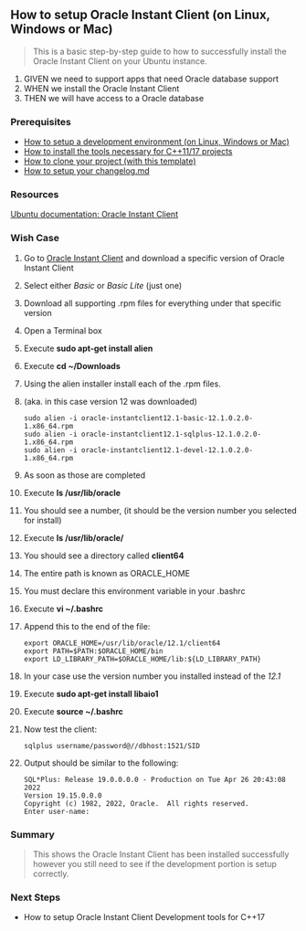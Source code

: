 
## How to setup Oracle Instant Client (on Linux, Windows or Mac)
> This is a basic step-by-step guide to how to successfully install the Oracle Instant Client on your Ubuntu instance.

 1. GIVEN we need to support apps that need Oracle database support
 2. WHEN we install the Oracle Instant Client
 3. THEN we will have access to a Oracle database

### Prerequisites

- [How to setup a development environment (on Linux, Windows or Mac)](https://github.com/perriera/extras_oci/blob/dev/docs/ENVIRONMENT.md)
- [How to install the tools necessary for C++11/17 projects](https://github.com/perriera/extras_oci/blob/dev/docs/INSTALL.md)
- [How to clone your project (with this template)](https://github.com/perriera/extras_oci/blob/dev/docs/CLONE.md)
- [How to setup your changelog.md](https://github.com/perriera/extras_oci/blob/dev/docs/CHANGELOG.md)

### Resources
[Ubuntu documentation: Oracle Instant Client](https://help.ubuntu.com/community/Oracle%20Instant%20Client)

### Wish Case

 1. Go to [Oracle Instant Client](https://help.ubuntu.com/community/Oracle%20Instant%20Client) and download a specific version of Oracle Instant Client
 2. Select either *Basic* or *Basic Lite* (just one)
 3. Download all supporting .rpm files for everything under that specific version
 4. Open a Terminal box 
 5. Execute **sudo apt-get install alien**
 6. Execute **cd ~/Downloads**
 7. Using the alien installer install each of the .rpm files.
 8. (aka. in this case version 12 was downloaded)

		sudo alien -i oracle-instantclient12.1-basic-12.1.0.2.0-1.x86_64.rpm
		sudo alien -i oracle-instantclient12.1-sqlplus-12.1.0.2.0-1.x86_64.rpm
		sudo alien -i oracle-instantclient12.1-devel-12.1.0.2.0-1.x86_64.rpm

7. As soon as those are completed 
8. Execute **ls /usr/lib/oracle**
9. You should see a number, (it should be the version number you selected for install)
10. Execute **ls /usr/lib/oracle/<version>**
11. You should see a directory called **client64**
12. The entire path is known as ORACLE_HOME
13. You must declare this environment variable in your .bashrc
14. Execute **vi ~/.bashrc** 
15. Append this to the end of the file:

		export ORACLE_HOME=/usr/lib/oracle/12.1/client64
		export PATH=$PATH:$ORACLE_HOME/bin
		export LD_LIBRARY_PATH=$ORACLE_HOME/lib:${LD_LIBRARY_PATH}

16. In your case use the version number you installed instead of the *12.1*
17. Execute **sudo apt-get install libaio1**
18. Execute **source ~/.bashrc** 
19. Now test the client:

		sqlplus username/password@//dbhost:1521/SID

20. Output should be similar to the following:

		SQL*Plus: Release 19.0.0.0.0 - Production on Tue Apr 26 20:43:08 2022
		Version 19.15.0.0.0
		Copyright (c) 1982, 2022, Oracle.  All rights reserved.
		Enter user-name:

### Summary
> This shows the Oracle Instant Client has been installed successfully however you still need to see if the development portion is setup correctly.

### Next Steps
- How to setup Oracle Instant Client Development tools for C++17


